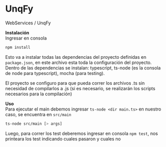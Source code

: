 # UnqFy
WebServices / UnqFy
  
**Instalación**  
Ingresar en consola  
```bash
npm install
```
Esto va a instalar todas las dependencias del proyecto definidas en `package.json`, en este archivo esta toda la configuración del proyecto.
Dentro de las dependencias se instalan: typescript, ts-node (es la consola de node para typescript), mocha (para testing).  

El proyecto se configuro para que pueda correr los archivos .ts sin necesidad de compilarlos a .js (si es necesario, se realizarán 
los scripts necesarios para la compilación)  

**Uso**  
Para ejecutar el main debemos ingresar `ts-node <dir main.ts>` en nuestro caso, se encuentra en `src/main`  
```bash
ts-node src/main [> args]
```  
  
Luego, para correr los test deberemos ingresar en consola `npm test`, nos printeara los test indicando cuales pasaron y cuales no
